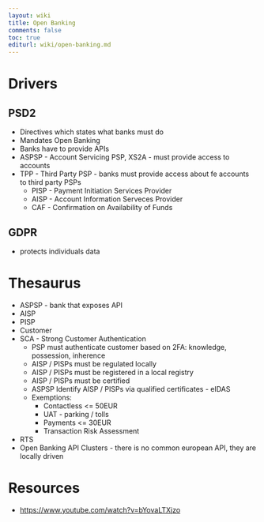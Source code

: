 ```yaml
---
layout: wiki
title: Open Banking
comments: false
toc: true
editurl: wiki/open-banking.md
---
```


# Drivers
## PSD2
- Directives which states what banks must do
- Mandates Open Banking
- Banks have to provide APIs
- ASPSP - Account Servicing PSP, XS2A - must provide access to accounts
- TPP - Third Party PSP - banks must provide access about fe accounts to third party PSPs
  - PISP - Payment Initiation Services Provider
  - AISP - Account Information Serveces Provider
  - CAF - Confirmation on Availability of Funds
## GDPR
 - protects individuals data


# Thesaurus
- ASPSP - bank that exposes API
- AISP
- PISP
- Customer
- SCA - Strong Customer Authentication
  - PSP must authenticate customer based on 2FA: knowledge, possession, inherence
  - AISP / PISPs must be regulated locally
  - AISP / PISPs must be registered in a local registry
  - AISP / PISPs must be certified
  - ASPSP Identify AISP / PISPs via qualified certificates - eIDAS
  - Exemptions:
    - Contactless <= 50EUR
    - UAT - parking / tolls
    - Payments <= 30EUR
    - Transaction Risk Assessment
- RTS  
- Open Banking API Clusters - there is no common european API, they are locally driven

# Resources
- https://www.youtube.com/watch?v=bYovaLTXjzo
